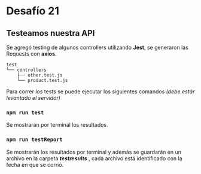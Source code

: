 # Desafío 21

## Testeamos nuestra API

Se agregó testing de algunos controllers utilizando **Jest**, se generaron las Requests con **axios**.

```console
test
└── controllers
    ├── other.test.js
    └── product.test.js
```

Para correr los tests se puede ejecutar los siguientes comandos _(debe estár levantado el servidor)_

### `npm run test`

Se mostrarán por terminal los resultados.


### `npm run testReport`

Se mostrarán los resultados por terminal y además se guardarán en un archivo en la carpeta **_testresults_** , cada archivo está identificado con la fecha en que se corrió.
